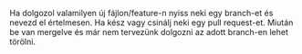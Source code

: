 Ha dolgozol valamilyen új fájlon/feature-n nyiss neki egy branch-et és nevezd el értelmesen.
Ha kész vagy csinálj neki egy pull request-et. 
Miután be van mergelve és már nem tervezünk dolgozni az adott branch-en lehet törölni.
